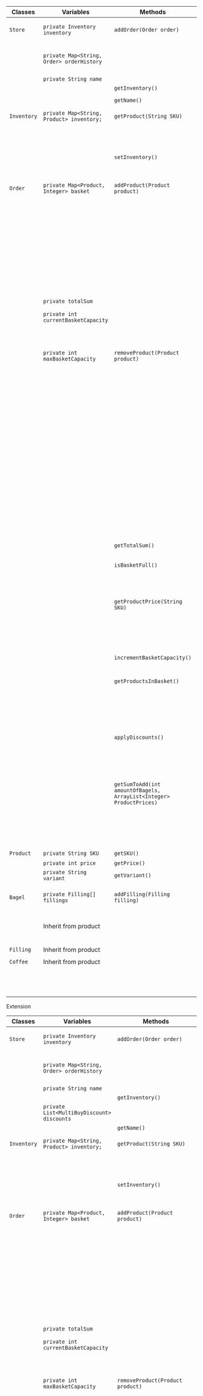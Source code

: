 
| Classes     | Variables                                 | Methods                                                             | Scenario                                                        | Outcomes                                                                                                                      |
|-------------|-------------------------------------------|---------------------------------------------------------------------|-----------------------------------------------------------------|-------------------------------------------------------------------------------------------------------------------------------|
| `Store`     | `private Inventory inventory`             | `addOrder(Order order)`                                             | Argument is valid type                                          | Add order to order history and return true                                                                                    |
|             | `private Map<String, Order> orderHistory` |                                                                     | Argument is not of type Order                                   | Return false                                                                                                                  |
|             | `private String name`                     |                                                                     |                                                                 |                                                                                                                               |
|             |                                           | `getInventory()`                                                    |                                                                 | Return inventory                                                                                                              |
|             |                                           |                                                                     |                                                                 |                                                                                                                               |
|             |                                           | `getName()`                                                         |                                                                 | Return name                                                                                                                   |
|             |                                           |                                                                     |                                                                 |                                                                                                                               |
| `Inventory` | `private Map<String, Product> inventory;` | `getProduct(String SKU)`                                            | SKU is in the map                                               | Return product                                                                                                                |
|             |                                           |                                                                     | Sku is not in the map                                           | Return null                                                                                                                   |
|             |                                           |                                                                     |                                                                 |                                                                                                                               |
|             |                                           | `setInventory()`                                                    |                                                                 | Sets inventory                                                                                                                |
|             |                                           |                                                                     |                                                                 |                                                                                                                               |
| `Order`     | `private Map<Product, Integer> basket`    | `addProduct(Product product)`                                       | Argument is valid type and is not in the basket                 | Add Product to basket, set value (quantity) to 1, add price to total sum, increment the currentBasketCapacity and return true |
|             |                                           |                                                                     | Argument is valid type and is already in the basket             | Increment quantity, add price to total sum, increment the currentBasketCapacity and return true                               |
|             |                                           |                                                                     | Argument is not of type Product                                 | Return false                                                                                                                  |
|             | `private totalSum`                        |                                                                     | Basket is ful                                                   | Return false                                                                                                                  |
|             | `private int currentBasketCapacity`       |                                                                     |                                                                 |                                                                                                                               |
|             | `private int maxBasketCapacity`           | `removeProduct(Product product)`                                    | Argument is valid type, product is in the basket and value == 1 | Remove Product from basket, subtract price from total sum, decrement currentBasketCapacity and return true                    |
|             |                                           |                                                                     | Argument is valid type, product is in the basket and value > 1  | Increment quantity, subtract price from total sum, increment the currentBasketCapacity and return true                        |
|             |                                           |                                                                     | Argument is valid type, product is not in the basket            | Return false and write message                                                                                                |
|             |                                           |                                                                     | Argument is not of type Product                                 | Return false                                                                                                                  |
|             |                                           |                                                                     |                                                                 |                                                                                                                               |
|             |                                           | `getTotalSum()`                                                     |                                                                 | Return total sum                                                                                                              |
|             |                                           |                                                                     |                                                                 |                                                                                                                               |
|             |                                           | `isBasketFull()`                                                    | Basket is ful                                                   | Write message to console and return true                                                                                      |
|             |                                           |                                                                     | Basket is not ful                                               | Return false                                                                                                                  |
|             |                                           |                                                                     |                                                                 |                                                                                                                               |
|             |                                           | `getProductPrice(String SKU)`                                       | Valid SKU                                                       | Return product price                                                                                                          |
|             |                                           |                                                                     | Invalid SKU                                                     | Return -1 and write message                                                                                                   |
|             |                                           |                                                                     | SKU is null                                                     | Throw Exception                                                                                                               |
|             |                                           |                                                                     |                                                                 |                                                                                                                               |
|             |                                           | `ìncrementBasketCapacity()`                                         |                                                                 | Capacity is incremented                                                                                                       |
|             |                                           |                                                                     |                                                                 |                                                                                                                               |
|             |                                           | `getProductsInBasket()`                                             | There are products in basket                                    | Return products as a list                                                                                                     |
|             |                                           |                                                                     | There are not any products in basket                            | Return empty list                                                                                                             |
|             |                                           |                                                                     |                                                                 |                                                                                                                               |
|             |                                           | `applyDiscounts()`                                                  | There are discounts                                             | Apply discounts                                                                                                               |
|             |                                           |                                                                     | There are no discounts                                          | Apply no discounts                                                                                                            |
|             |                                           |                                                                     |                                                                 |                                                                                                                               |
|             |                                           | `getSumToAdd(int amountOfBagels, ArrayList<Integer> ProductPrices)` | If amount of products > 0                                       | Return a sum of the remaining products prices after discounts are calculated (highest prices first)                           |
|             |                                           |                                                                     | If amount of products not > 0                                   | Return 0                                                                                                                      |
|             |                                           |                                                                     |                                                                 |                                                                                                                               |
| `Product`   | `private String SKU`                      | `getSKU()`                                                          |                                                                 | Return the SKU                                                                                                                |
|             | `private int price`                       | `getPrice()`                                                        |                                                                 | Return the price                                                                                                              |
|             | `private String variant`                  | `getVariant()`                                                      |                                                                 | Return the variant                                                                                                            |
|             |                                           |                                                                     |                                                                 |                                                                                                                               |
| `Bagel`     | `private Filling[] fillings`              | `addFilling(Filling filling)`                                       | Argument is valid type                                          | Add filling to array and return true                                                                                          |
|             | Inherit from product                      |                                                                     | Argument is not of type Filling                                 | Return false                                                                                                                  |
|             |                                           |                                                                     |                                                                 |                                                                                                                               |
| `Filling`   | Inherit from product                      |                                                                     |                                                                 |                                                                                                                               |
|             |                                           |                                                                     |                                                                 |                                                                                                                               |
| `Coffee`    | Inherit from product                      |                                                                     |                                                                 |                                                                                                                               |
|             |                                           |                                                                     |                                                                 |                                                                                                                               |
|             |                                           |                                                                     |                                                                 |                                                                                                                               |
|             |                                           |                                                                     |                                                                 |                                                                                                                               |
|             |                                           |                                                                     |                                                                 |                                                                                                                               |
|             |                                           |                                                                     |                                                                 |                                                                                                                               |
|             |                                           |                                                                     |                                                                 |                                                                                                                               |
|             |                                           |                                                                     |                                                                 |                                                                                                                               |
|             |                                           |                                                                     |                                                                 |                                                                                                                               |
|             |                                           |                                                                     |                                                                 |                                                                                                                               |
|             |                                           |                                                                     |                                                                 |                                                                                                                               |
|             |                                           |                                                                     |                                                                 |                                                                                                                               |
|             |                                           |                                                                     |                                                                 |                                                                                                                               |
|             |                                           |                                                                     |                                                                 |                                                                                                                               |

Extension

| Classes     | Variables                                  | Methods                          | Scenario                                                        | Outcomes                                                                                                                      |
|-------------|--------------------------------------------|----------------------------------|-----------------------------------------------------------------|-------------------------------------------------------------------------------------------------------------------------------|
| `Store`     | `private Inventory inventory`              | `addOrder(Order order)`          | Argument is valid type                                          | Add order to order history and return true                                                                                    |
|             | `private Map<String, Order> orderHistory`  |                                  | Argument is not of type Order                                   | Return false                                                                                                                  |
|             | `private String name`                      |                                  |                                                                 |                                                                                                                               |
|             |                                            | `getInventory()`                 |                                                                 | Return inventory                                                                                                              |
|             | `private List<MultiBuyDiscount> discounts` |                                  |                                                                 |                                                                                                                               |
|             |                                            | `getName()`                      |                                                                 | Return name                                                                                                                   |
|             |                                            |                                  |                                                                 |                                                                                                                               |
| `Inventory` | `private Map<String, Product> inventory;`  | `getProduct(String SKU)`         | SKU is in the map                                               | Return product                                                                                                                |
|             |                                            |                                  | Sku is not in the map                                           | Return null                                                                                                                   |
|             |                                            |                                  |                                                                 |                                                                                                                               |
|             |                                            | `setInventory()`                 |                                                                 | Sets inventory                                                                                                                |
|             |                                            |                                  |                                                                 |                                                                                                                               |
| `Order`     | `private Map<Product, Integer> basket`     | `addProduct(Product product)`    | Argument is valid type and is not in the basket                 | Add Product to basket, set value (quantity) to 1, add price to total sum, increment the currentBasketCapacity and return true |
|             |                                            |                                  | Argument is valid type and is already in the basket             | Increment quantity, add price to total sum, increment the currentBasketCapacity and return true                               |
|             |                                            |                                  | Argument is not of type Product                                 | Return false                                                                                                                  |
|             | `private totalSum`                         |                                  | Basket is ful                                                   | Return false                                                                                                                  |
|             | `private int currentBasketCapacity`        |                                  |                                                                 |                                                                                                                               |
|             | `private int maxBasketCapacity`            | `removeProduct(Product product)` | Argument is valid type, product is in the basket and value == 1 | Remove Product from basket, subtract price from total sum, decrement currentBasketCapacity and return true                    |
|             |                                            |                                  | Argument is valid type, product is in the basket and value > 1  | Increment quantity, subtract price from total sum, increment the currentBasketCapacity and return true                        |
|             |                                            |                                  | Argument is valid type, product is not in the basket            | Return false and write message                                                                                                |
|             |                                            |                                  | Argument is not of type Product                                 | Return false                                                                                                                  |
|             |                                            |                                  |                                                                 |                                                                                                                               |
|             |                                            | `getTotalSum()`                  |                                                                 | Return total sum                                                                                                              |
|             |                                            |                                  |                                                                 |                                                                                                                               |
|             |                                            | `isBasketFull()`                 | Basket is ful                                                   | Write message to console and return true                                                                                      |
|             |                                            |                                  | Basket is not ful                                               | Return false                                                                                                                  |
|             |                                            |                                  |                                                                 |                                                                                                                               |
|             |                                            |                                  |                                                                 |                                                                                                                               |
|             |                                            | `ìncrementBasketCapacity()`      |                                                                 | Capacity is incremented                                                                                                       |
|             |                                            |                                  |                                                                 |                                                                                                                               |
|             |                                            | `getProductsInBasket()`          | There are products in basket                                    | Return products as a list                                                                                                     |
|             |                                            |                                  | There are not any products in basket                            | Return empty list                                                                                                             |
|             |                                            |                                  |                                                                 |                                                                                                                               |
| `Product`   | `private String SKU`                       | `getSKU()`                       |                                                                 | Return the SKU                                                                                                                |
|             | `private int price`                        | `getPrice()`                     |                                                                 | Return the price                                                                                                              |
|             | `private String variant`                   | `getVariant()`                   |                                                                 | Return the variant                                                                                                            |
|             |                                            |                                  |                                                                 |                                                                                                                               |
| `Bagel`     | `private Filling[] fillings`               | `addFilling(Filling filling)`    | Argument is valid type                                          | Add filling to array and return true                                                                                          |
|             | Inherit from product                       |                                  | Argument is not of type Filling                                 | Return false                                                                                                                  |
|             |                                            |                                  |                                                                 |                                                                                                                               |
| `Filling`   | Inherit from product                       |                                  |                                                                 |                                                                                                                               |
|             |                                            |                                  |                                                                 |                                                                                                                               |
| `Coffee`    | Inherit from product                       |                                  |                                                                 |                                                                                                                               |
|             |                                            |                                  |                                                                 |                                                                                                                               |
|             |                                            |                                  |                                                                 |                                                                                                                               |
|             |                                            |                                  |                                                                 |                                                                                                                               |
|             |                                            |                                  |                                                                 |                                                                                                                               |
|             |                                            |                                  |                                                                 |                                                                                                                               |
|             |                                            |                                  |                                                                 |                                                                                                                               |
|             |                                            |                                  |                                                                 |                                                                                                                               |
|             |                                            |                                  |                                                                 |                                                                                                                               |
|             |                                            |                                  |                                                                 |                                                                                                                               |
|             |                                            |                                  |                                                                 |                                                                                                                               |
|             |                                            |                                  |                                                                 |                                                                                                                               |
|             |                                            |                                  |                                                                 |                                                                                                                               |
|             |                                            |                                  |                                                                 |                                                                                                                               |
